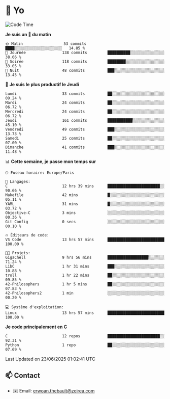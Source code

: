 # 👋 Yo

<!--START_SECTION:waka-->
![Code Time](http://img.shields.io/badge/Code%20Time-103%20hrs%2041%20mins-blue)

**Je suis un 🐤 du matin** 

```text
🌞 Matin                  53 commits          ████░░░░░░░░░░░░░░░░░░░░░   14.85 % 
🌆 Journée                138 commits         ██████████░░░░░░░░░░░░░░░   38.66 % 
🌃 Soirée                 118 commits         ████████░░░░░░░░░░░░░░░░░   33.05 % 
🌙 Nuit                   48 commits          ███░░░░░░░░░░░░░░░░░░░░░░   13.45 % 
```
📅 **Je suis le plus productif le Jeudi** 

```text
Lundi                    33 commits          ██░░░░░░░░░░░░░░░░░░░░░░░   09.24 % 
Mardi                    24 commits          ██░░░░░░░░░░░░░░░░░░░░░░░   06.72 % 
Mercredi                 24 commits          ██░░░░░░░░░░░░░░░░░░░░░░░   06.72 % 
Jeudi                    161 commits         ███████████░░░░░░░░░░░░░░   45.10 % 
Vendredi                 49 commits          ███░░░░░░░░░░░░░░░░░░░░░░   13.73 % 
Samedi                   25 commits          ██░░░░░░░░░░░░░░░░░░░░░░░   07.00 % 
Dimanche                 41 commits          ███░░░░░░░░░░░░░░░░░░░░░░   11.48 % 
```


📊 **Cette semaine, je passe mon temps sur** 

```text
🕑︎ Fuseau horaire: Europe/Paris

💬 Langages: 
C                        12 hrs 39 mins      ███████████████████████░░   90.66 % 
Makefile                 42 mins             █░░░░░░░░░░░░░░░░░░░░░░░░   05.11 % 
YAML                     31 mins             █░░░░░░░░░░░░░░░░░░░░░░░░   03.72 % 
Objective-C              3 mins              ░░░░░░░░░░░░░░░░░░░░░░░░░   00.36 % 
Git Config               0 secs              ░░░░░░░░░░░░░░░░░░░░░░░░░   00.10 % 

🔥 Éditeurs de code: 
VS Code                  13 hrs 57 mins      █████████████████████████   100.00 % 

🐱‍💻 Projets: 
GigaChell                9 hrs 56 mins       ██████████████████░░░░░░░   71.24 % 
LibC                     1 hr 31 mins        ███░░░░░░░░░░░░░░░░░░░░░░   10.88 % 
troll                    1 hr 22 mins        ██░░░░░░░░░░░░░░░░░░░░░░░   09.85 % 
42-Philosophers          1 hr 5 mins         ██░░░░░░░░░░░░░░░░░░░░░░░   07.83 % 
42-Philosophers2         1 min               ░░░░░░░░░░░░░░░░░░░░░░░░░   00.20 % 

💻 Système d'exploitation: 
Linux                    13 hrs 57 mins      █████████████████████████   100.00 % 
```

**Je code principalement en C** 

```text
C                        12 repos            ███████████████████████░░   92.31 % 
Python                   1 repo              ██░░░░░░░░░░░░░░░░░░░░░░░   07.69 % 
```




 Last Updated on 23/06/2025 01:02:41 UTC
<!--END_SECTION:waka-->

## 📫 Contact

- ✉️ Email: erwoan.thebault@zeirea.com
